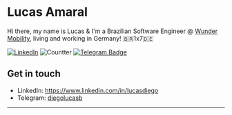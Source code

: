 # Lucas Amaral

Hi there, my name is Lucas & I'm a Brazilian Software Engineer @ [Wunder Mobility](https://www.wundermobility.com/), living and working in Germany! :brazil:1x7:de:

[![LinkedIn](https://img.shields.io/badge/LinkedIn-lucas--amaral-blue)](https://www.linkedin.com/in/lucasdiego/)
![Countter](https://visitor-badge.laobi.icu/badge?page_id=diegolucasb.diegolucasb)
[![Telegram Badge](https://img.shields.io/badge/Telegram-diegolucasb-blue)](https://t.me/diegolucasb)

## Get in touch
- LinkedIn: https://www.linkedin.com/in/lucasdiego
- Telegram: [diegolucasb](https://t.me/diegolucasb)

---
<!--
**diegolucasb/diegolucasb** is a ✨ _special_ ✨ repository because its `README.md` (this file) appears on your GitHub profile.
Here are some ideas to get you started:
- 🔭 I’m currently working on ...
- 🌱 I’m currently learning ...
- 👯 I’m looking to collaborate on ...
- 🤔 I’m looking for help with ...
- 💬 Ask me about ...
- 📫 How to reach me: ...
- 😄 Pronouns: ...
- ⚡ Fun fact: ...
-->
